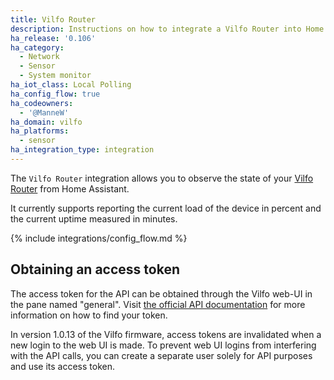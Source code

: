```yaml
---
title: Vilfo Router
description: Instructions on how to integrate a Vilfo Router into Home Assistant.
ha_release: '0.106'
ha_category:
  - Network
  - Sensor
  - System monitor
ha_iot_class: Local Polling
ha_config_flow: true
ha_codeowners:
  - '@ManneW'
ha_domain: vilfo
ha_platforms:
  - sensor
ha_integration_type: integration
---
```


The `Vilfo Router` integration allows you to observe the state of your [Vilfo Router](https://www.vilfo.com) from Home Assistant.

It currently supports reporting the current load of the device in percent and the current uptime measured in minutes.

{% include integrations/config_flow.md %}

## Obtaining an access token

The access token for the API can be obtained through the Vilfo web-UI in the pane named "general". Visit [the official API documentation](https://www.vilfo.com/apidocs/#header-authorization) for more information on how to find your token.

<div class="note warning">

In version 1.0.13 of the Vilfo firmware, access tokens are invalidated when a new login to the web UI is made. To prevent web UI logins from interfering with the API calls, you can create a separate user solely for API purposes and use its access token.

</div>
